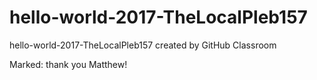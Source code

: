 # hello-world-2017-TheLocalPleb157
hello-world-2017-TheLocalPleb157 created by GitHub Classroom


Marked: thank you Matthew!
